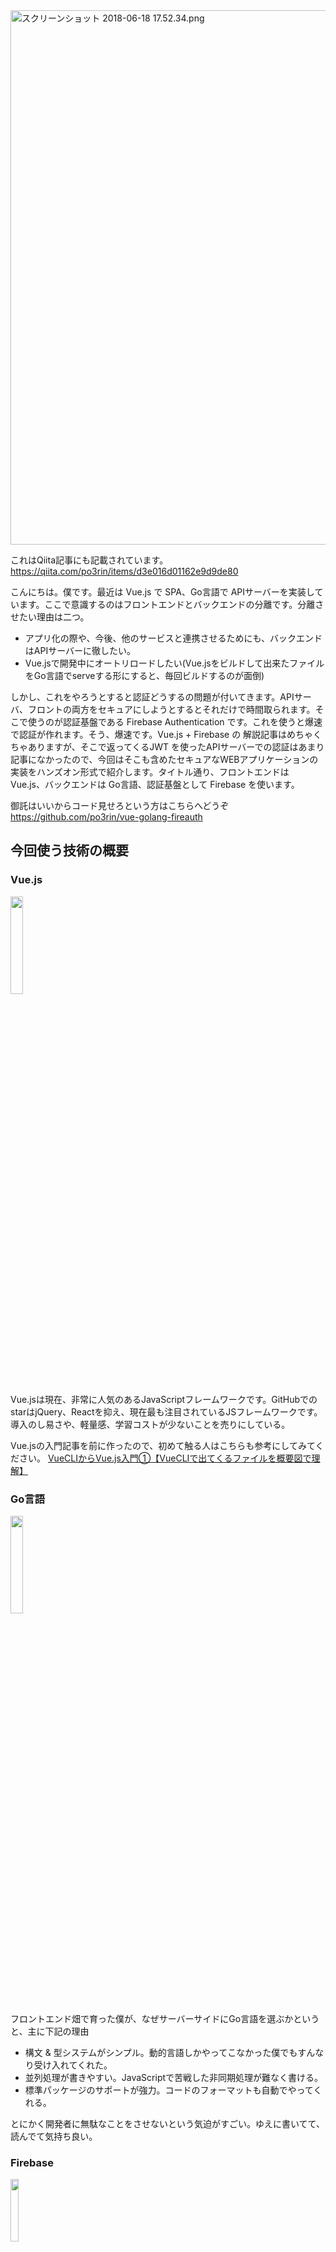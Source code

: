 
<img width="855" alt="スクリーンショット 2018-06-18 17.52.34.png" src="https://qiita-image-store.s3.amazonaws.com/0/186028/47db3a74-6c0c-1c50-682b-f7d6b2158ba9.png">


これはQiita記事にも記載されています。
https://qiita.com/po3rin/items/d3e016d01162e9d9de80


こんにちは。僕です。最近は Vue.js で SPA、Go言語で APIサーバーを実装しています。ここで意識するのはフロントエンドとバックエンドの分離です。分離させたい理由は二つ。

* アプリ化の際や、今後、他のサービスと連携させるためにも、バックエンドはAPIサーバーに徹したい。
* Vue.jsで開発中にオートリロードしたい(Vue.jsをビルドして出来たファイルをGo言語でserveする形にすると、毎回ビルドするのが面倒)

しかし、これをやろうとすると認証どうするの問題が付いてきます。APIサーバ、フロントの両方をセキュアにしようとするとそれだけで時間取られます。そこで使うのが認証基盤である Firebase Authentication です。これを使うと爆速で認証が作れます。そう、爆速です。Vue.js + Firebase の 解説記事はめちゃくちゃありますが、そこで返ってくるJWT を使ったAPIサーバーでの認証はあまり記事になかったので、今回はそこも含めたセキュアなWEBアプリケーションの実装をハンズオン形式で紹介します。タイトル通り、フロントエンドは Vue.js、バックエンドは Go言語、認証基盤として Firebase を使います。

御託はいいからコード見せろという方はこちらへどうぞ
https://github.com/po3rin/vue-golang-fireauth

## 今回使う技術の概要

### Vue.js

<img src="https://qiita-image-store.s3.amazonaws.com/0/186028/f854d45f-ac35-8092-ef62-cff61b4bb3ea.png" width=20%>

Vue.jsは現在、非常に人気のあるJavaScriptフレームワークです。GitHubでのstarはjQuery、Reactを抑え、現在最も注目されているJSフレームワークです。導入のし易さや、軽量感、学習コストが少ないことを売りにしている。

Vue.jsの入門記事を前に作ったので、初めて触る人はこちらも参考にしてみてください。
[VueCLIからVue.js入門①【VueCLIで出てくるファイルを概要図で理解】](https://qiita.com/po3rin/items/3968f825f3c86f9c4e21)

### Go言語

<img src="https://qiita-image-store.s3.amazonaws.com/0/186028/c5eebff9-91cc-fce6-a46f-2c697f5fc8d1.png" width=20%>

フロントエンド畑で育った僕が、なぜサーバーサイドにGo言語を選ぶかというと、主に下記の理由

* 構文 & 型システムがシンプル。動的言語しかやってこなかった僕でもすんなり受け入れてくれた。
* 並列処理が書きやすい。JavaScriptで苦戦した非同期処理が難なく書ける。
* 標準パッケージのサポートが強力。コードのフォーマットも自動でやってくれる。

とにかく開発者に無駄なことをさせないという気迫がすごい。ゆえに書いてて、読んでて気持ち良い。

### Firebase

<img src="https://qiita-image-store.s3.amazonaws.com/0/186028/dc9dd216-2e8e-f2f1-6fe0-3dba3f82da03.png" width=16%>

FirebaseはMBaas(mobile backend as a service)と呼ばれるものの一種で，オンラインでサインアップするだけでサーバのセットアップやメンテナンスに煩わされることなく使い始めることができ，リアルタイム同期型データベースやユーザ認証等の様々な機能が使えます。趣味で開発する規模であればだいたい無料で使えます。

### JWT

<img src="https://qiita-image-store.s3.amazonaws.com/0/186028/b3fe9aef-86d7-55a6-0b2b-f45abc8dcb80.jpeg" width=40%>

JWT(Json Web Token)と書いてジョットと読むらしい。このトークンを使ってクライアント＆サーバー間で認証できる。特徴としては、

* 発行者が鍵を使ってJSONを署名し、トークンとして使う。
* JSONなので任意の情報を含めることができる(ユーザー名など)。
* 発行者は鍵を使ってトークンの検証を行う為、改竄を検知できる。

上記の特徴から、僕が特にメリットに感じた点は「ステートレス」という点。サーバ側にセッションストアを持たなくても検証ができる。

JWTは以下のフォーマットに従った文字列です。

```
{base64エンコードしたhead１er}.{base64エンコードしたclaims}.{署名}
```

実際にこちらのサイトでJWTのエンコード、デコードが試せる。
https://jwt.io/

JWTをGo言語で解説した記事を前に作ったので、JWTの解説についてはこちらを参考にしてください。
[Go言語で理解するJWT認証 実装ハンズオン](https://qiita.com/po3rin/items/740445d21487dfcb5d9f)

## 実装するアーキテクチャ

サインアップはフロント側で行います。サインアップしたアカウントでサインインすると Firebase から JWT が返却されます。このJWTを使ってAPIサーバーにアクセスします。図にすると下記のような形になります。

<img width="859" alt="スクリーンショット 2018-06-18 18.00.38.png" src="https://qiita-image-store.s3.amazonaws.com/0/186028/69c4a410-0ff6-8cda-e1ce-32860424d162.png">


## Vue.jsでSPAを作る

### 必要なインストール
Vue.jsの開発環境を整えるためにvue-cliを使います。そのためnode.jsをインストールしておいてください。インストールされているか下記で確認しましょう。

```bash
$ node -v
v9.5.0

$ npm -v
v5.6.0
```

### Vueアプリケーションの雛形作成

vue-cliをインストールしましょう

```bash
$ npm install -g vue-cli
```
これでVueアプリケーションの雛形が作成できます。早速任意の場所で下記を実行。test-vueの部分はプロジェクト名&ディレクトリ名になります。

```bash
$ vue init webpack test-vue
```

いろいろ聞かれますが、お好みで設定を変えれます。全部EnterでもOKです。実行が終わったら下記を実行し、雛形を確認してみましょう。

```bash
$ cd test-vue
$ npm run dev
```

最終的にコマンドに出ているURLにブラウザからアクセスしてみてください。Vueアプリケーションの土台ができています。

### まずは認証なしSPAを作る

src/HelloWorld を認証後のマイページにすることを想定していきます。そのためにSigninページ、Signupページを追加で作ります。

まずはAPIを叩くために、Promise ベースの HTTPクライアントである axios を導入します。

```bash

$ npm install axios --save
```

これを使って、APIサーバーからデータを受け取って表示するマイページを作成します。
では早速、src/components/HelloWorld.vueを編集します。

```vue

<template>
  <div class='hello'>
    <h1>{{ msg }}</h1>
    <h2>Essential Links</h2>
    <button @click="apiPublic">public</button>
    <button @click="apiPrivate">private</button>
  </div>
</template>

<script>
import axios from 'axios'
export default {
  name: 'HelloWorld',
  data () {
    return {
      msg: 'Welcome to Your Vue.js App'
    }
  },
  methods: {
    apiPublic: async function () {
      let res = await axios.get('http://localhost:8000/public')
      this.msg = res.data
    },
    apiPrivate: async function () {
      let res = await axios.get('http://localhost:8000/private')
      this.msg = res.data
    }
  }
}
</script>

<!-- Add 'scoped' attribute to limit CSS to this component only -->
<style scoped>
h1, h2 {
  font-weight: normal;
}
ul {
  list-style-type: none;
  padding: 0;
}
li {
  display: inline-block;
  margin: 0 10px;
}
a {
  color: #42b983;
}
button {
  margin: 10px 0;
  padding: 10px;
}
</style>
```

下のようになります

<img width="790" alt="スクリーンショット 2018-06-19 18.11.14.png" src="https://qiita-image-store.s3.amazonaws.com/0/186028/3818ad0b-732c-639d-df44-36035c75808e.png">

今はAPIを叩くボタンを押しても、まだAPIサーバーを作ってないのでエラーが出るはずです。

そして src/components/Signup.vue と src/components/Signin.vue を作成します。
まずは src/components/Signup.vue から

```vue

<template>
  <div class="signup">
    <h2>Sign up</h2>
    <input type="text" placeholder="Username" v-model="email">
    <input type="password" placeholder="Password" v-model="password">
    <button>Register</button>
    <p>Do you have an account?
      <router-link to="/signin">sign in now!!</router-link>
    </p>
  </div>
</template>

<script>
export default {
  name: 'Signup',
  data () {
    return {
      email: '',
      password: ''
    }
  }
}
</script>

<style scoped>
h1, h2 {
  font-weight: normal;
}
ul {
  list-style-type: none;
  padding: 0;
}
li {
  display: inline-block;
  margin: 0 10px;
}
a {
  color: #42b983;
}
.signup {
  margin-top: 20px;
  display: flex;
  flex-flow: column nowrap;
  justify-content: center;
  align-items: center
}
input {
  margin: 10px 0;
  padding: 10px;
}
button {
  margin: 10px 0;
  padding: 10px;
}
</style>
```

下のようになっているはず。signInページへ遷移するリンクはつけていないので　'localhost:8080/#/signup'　のようにURLで直接みてみましょう。

<img width="739" alt="スクリーンショット 2018-06-19 18.05.05.png" src="https://qiita-image-store.s3.amazonaws.com/0/186028/02b9adc9-ce96-0cbb-f488-f6f8caf4a5c0.png">


まだサインアップはできません。後程つけていきます。次は src/components/Signin.vue です。

```vue

<template>
    <div class="signin">
        <h2>Sign in</h2>
        <input type="text" placeholder="email" v-model="email">
        <input type="password" placeholder="Password" v-model="password">
        <button>Signin</button>
        <p>You don't have an account?
            <router-link to="/signup">create account now!!</router-link>
        </p>
    </div>
</template>

<script>
export default {
  name: 'Signin',
  data: function () {
    return {
      email: '',
      password: ''
    }
  }
}
</script>

<style scoped>
h1, h2 {
  font-weight: normal;
}
ul {
  list-style-type: none;
  padding: 0;
}
li {
  display: inline-block;
  margin: 0 10px;
}
a {
  color: #42b983;
}
.signin {
  margin-top: 20px;
  display: flex;
  flex-flow: column nowrap;
  justify-content: center;
  align-items: center
}
input {
  margin: 10px 0;
  padding: 10px;
}
button {
  margin: 10px 0;
  padding: 10px;
}
</style>
```

そしてこうなります。'localhost:8080/#/signin'　のようにURLで直接みてみましょう。

<img width="792" alt="スクリーンショット 2018-06-19 18.04.40.png" src="https://qiita-image-store.s3.amazonaws.com/0/186028/14c833c8-acca-f485-23c8-decbf2c3c6a4.png">

実際に動くサインイン機能は後程実装します。

最後に、作成したページへのルーティングを設定します。src/router/index.js を編集します。

```js
import Vue from 'vue'
import Router from 'vue-router'
import HelloWorld from '@/components/HelloWorld'
import Signup from '@/components/Signup'
import Signin from '@/components/Signin'

Vue.use(Router)

export default new Router({
  routes: [
    {
      path: '*',
      redirect: 'signin'
    },
    {
      path: '/',
      name: 'HelloWorld',
      component: HelloWorld
    },
    {
      path: '/signup',
      name: 'Signup',
      component: Signup
    },
    {
      path: '/signin',
      name: 'Signin',
      component: Signin
    }
  ]
})
```

これでサインアップ用、サインイン用、マイページの3ページができました。
では早速APIサーバーの実装に入りましょう。

## Vue.jsから叩くAPIサーバーをGo言語で実装する

<img width="815" alt="スクリーンショット 2018-06-18 18.44.12.png" src="https://qiita-image-store.s3.amazonaws.com/0/186028/74fa4d1e-4c95-1c64-43cf-a218609c97a3.png">

### 簡易なHTTPサーバー実装

認証なしの簡易APIサーバーを作ります。今回は軽量なウェブツールキット gorilla/mux を使いましょう。
まずはmain.goを作成します。

```go
package main

import (
	"log"
	"net/http"

	"github.com/gorilla/mux"
)

func public(w http.ResponseWriter, r *http.Request) {
	w.Write([]byte("hello public!\n"))
}

func private(w http.ResponseWriter, r *http.Request) {
	w.Write([]byte("hello private!\n"))
}

func main() {
	r := mux.NewRouter()
	r.HandleFunc("/public", public)
	r.HandleFunc("/private", private)

	log.Fatal(http.ListenAndServe(":8000", r))
}
```

実際にAPIが叩けるか terminal 等から確認しましょう。

```bash
$ go run main.go

$ curl localhost:8080/public
hello public!

$ curl localhost:8080/private
hello private!
```

いいですね！簡単にHTTPサーバーをかけました。ただし、Vue.js からはまだ叩けません。CORSのエラーが出ます。サーバー側でCORSの設定をする必要があります。

### CORSの設定

main関数の中を編集します。私はlocalhost:8080を設定していますが、各自、Vue.jsが立ち上がっているIPアドレス + ポート番号を設定してください。更に今回は HTTP Repuest の Header に Authorizationヘッダーをつけるので、これも許可します。関数の最後の行でCORSを設定してます。CORSを設定する handlers は github.com/gorilla/handlers を使っているのでこちらもimportしておきましょう。

```go
// ...
import (
  // ...
  "github.com/gorilla/handlers"
)

// ...

func main() {
	allowedOrigins := handlers.AllowedOrigins([]string{"http://localhost:8080"})
	allowedMethods := handlers.AllowedMethods([]string{"GET", "POST", "DELETE", "PUT"})
	allowedHeaders := handlers.AllowedHeaders([]string{"Authorization"})

	r := mux.NewRouter()
	r.HandleFunc("/public", public)
	r.HandleFunc("/private", private)

	log.Fatal(http.ListenAndServe(":8000", handlers.CORS(allowedOrigins, allowedMethods, allowedHeaders)(r)))
}
```

これで簡易的ですがAPIサーバーが出来ました。Vue.jsからAPIを叩いて画面の表示が変わることを確認しましょう。

## Firebase Authentication を使って認証機能を追加する

<img width="887" alt="スクリーンショット 2018-06-18 18.45.55.png" src="https://qiita-image-store.s3.amazonaws.com/0/186028/a263f340-8145-db0f-b350-ac0d8489d959.png">

では本題の認証をつけていきましょう。まずは上の形を目指します。

### Firebase を設定
https://firebase.google.com から初めます。
コンソールに入り、プロジェクトを新規作成します。

ウェブアプリにFirebaseを追加する をクリックします。
プロジェクトでFirebaseを使うために必要な設定項目が表示されるのでこれをコピーしておきます。

そして今回の実装例としてメールアドレスでの認証を行うので、Authenticationの メール/パスワード を有効にします。もちろんGoogleアカウント認証や、GitHub認証もここから設定できます。これでメールアドレスとパスワードによる認証の準備が出来ました。

Vue.js で Firebase を使うためのモジュールもここで install しておきましょう。

```bash
$ npm install firebase --save
```
src/main.jsに先ほどの設定を組み込みます。下記を自分の設定に書き換えてください。

```js
// ...
import firebase from 'firebase'

Vue.config.productionTip = false

const config = {
  apiKey: 'YOUR_KEY',
  authDomain: 'YOUR_DOMAIN.firebaseapp.com',
  databaseURL: 'YOUR_DOMAIN.firebaseio.com',
  projectId: 'YOUR_ID',
  storageBucket: 'YOUR_BUCKET_ID.appspot.com',
  messagingSenderId: 'YOUR_SENDER_ID'
}
firebase.initializeApp(config)

// ... Vueインスタンス作成　省略
```

これでFirebaseをVue.jsで使う準備が出来ました。

### サインアップ機能

早速 Signup 機能をつけていきましょう。Signup.vue を書き換えます。buttonタグにイベントと、SignUpメソッドを追加しています。

```vue

<template>
  <div class="signup">
    <h2>Sign up</h2>
    <input type="text" placeholder="Username" v-model="email">
    <input type="password" placeholder="Password" v-model="password">
    <button @click="signUp">Register</button>
    <p>Do you have an account?
      <router-link to="/signin">sign in now!!</router-link>
    </p>
  </div>
</template>

<script>
import firebase from 'firebase'
export default {
  name: 'Signup',
  data () {
    return {
      email: '',
      password: ''
    }
  },
  methods: {
    signUp: function () {
      firebase.auth().createUserWithEmailAndPassword(this.email, this.password).then(user => {
        console.log('Create account: ', user.email)
      }).catch(error => {
        console.log(error.message)
      })
    }
  }
}
</script>

<!-- css省略 -->
```

入力のあったメアドとパスワードを createUserWithEmailAndPassword()でFirebaseに送ってユーザーを作成しています。あとはこのアカウントでログインできる処理を追加します。

### サインイン機能

先ほどサインアップしたアカウントでログインできるようにします。Signin.vue を書き換えます。buttonタグにイベントと、signInメソッドを追加します。

```vue

<template>
    <div class="signin">
        <h2>Sign in</h2>
        <input type="text" placeholder="email" v-model="email">
        <input type="password" placeholder="Password" v-model="password">
        <button @click="signIn">Signin</button>
        <p>You don't have an account?
            <router-link to="/signup">create account now!!</router-link>
        </p>
    </div>
</template>

<script>
import firebase from 'firebase'
export default {
  name: 'Signin',
  data: function () {
    return {
      email: '',
      password: ''
    }
  },
  methods: {
    signIn: function () {
      firebase.auth().signInWithEmailAndPassword(this.email, this.password).then(res => {
        localStorage.setItem('jwt', res.user.qa)
        this.$router.push('/')
      }, err => {
        alert(err.message)
      })
    }
  }
}
</script>

<!-- css省略 -->
```

ここでのポイントはログイン時に返ってきたユーザー情報から、サーバーでの認証に使うJWT(res.user.qa)をローカルストレージに保管している点です。これを使って後ほどAPIサーバーの認証を突破します。ログインした後は "/" に遷移させます。

### サインアウト機能

サインアウト機能も簡単です。firebase.auth().signOut()を実行するだけです。この時に /signin にリダイレクトするようにしておきます。また、JWTもローカルストレージから削除します。また、せっかくのマイページなので、ユーザーのメアドを表示するようにしておきましょう。firebase.auth().currentUser.email で所得できます。

```html
<template>
  <div class='hello'>
    <h1>Hello {{ name }}!!</h1>
    <h1>{{ msg }}</h1>
    <h2>Essential Links</h2>
    <button @click="signOut">Sign out</button>
    <button @click="apiPublic">public</button>
    <button @click="apiPrivate">private</button>
  </div>
</template>

<script>
import axios from 'axios'
import firebase from 'firebase'
export default {
  name: 'HelloWorld',
  data () {
    return {
      msg: 'Welcome to Your Vue.js App',
      name: firebase.auth().currentUser.email
    }
  },
  methods: {
    signOut: function () {
      firebase.auth().signOut().then(() => {
        localStorage.removeItem('jwt')
        this.$router.push('/signin')
      })
    },
    apiPublic: async function () {
      let res = await axios.get('http://localhost:8000/public')
      this.msg = res.data
    },
    apiPrivate: async function () {
      let res = await axios.get('http://localhost:8000/private')
      this.msg = res.data
    }
  }
}
</script>

<!-- css省略 -->
```

### vue-router で認証済みか確認

このままではログインしてなくてもURL直打ちでマイページに入れてしまいます。なので、認証が必要なルーターにログイン済みか確認するコードを追加する必要があります。src/router/index.js を編集しましょう。

```js

// ...
import firebase from 'firebase'

// ...

let router = new Router({
  routes: [
    {
      path: '*',
      redirect: 'signin'
    },
    {
      path: '/',
      name: 'HelloWorld',
      component: HelloWorld,
      meta: { requiresAuth: true }
    },
    {
      path: '/signup',
      name: 'Signup',
      component: Signup
    },
    {
      path: '/signin',
      name: 'Signin',
      component: Signin
    }
  ]
})

// router.beforeEach()を追加
router.beforeEach((to, from, next) => {
  let currentUser = firebase.auth().currentUser
  let requiresAuth = to.matched.some(record => record.meta.requiresAuth)
  if (requiresAuth && !currentUser) next('signin')
  else if (!requiresAuth && currentUser) next()
  else next()
})

export default router

```

大事なのは '/' のみに設定した meta: { requiresAuth: true } です。これで、このrouteに認証が必要かを判断します。
firebase.auth().currentUser で現在ログインしているユーザーを返します。これでログインしていない場合は、/signin にリダイレクトされるようになりました。

### Vue.jsのライフサイクルに合うようにFirebaseを初期化する

Vue.jsでFirebase Authentication を使う際の最大のポイントはここになると思います。ここまでの実装ではログインした後でも、ブラウザを更新したら /signin　にリダイレクトされてしまいます。

理由としては、先ほど実装した beforeEach が Firebase が初期化される前に実行されるので、アプリケーションの最初のロード時に　firebase.auth().currentUser が null を返してしまう為です。

これを回避するために onAuthStateChanged を使います。これはユーザーの認証状況が変更されたら実行されるオブザーバーです。現在のユーザを取得したときにAuthオブジェクトが初期化などの中間状態にならないようにすることができます。これでVueインスタンス作成のコードを包むことで、Firebase の初期化後に Vueインスタンスが作成されるようになります。src/main.js を編集しましょう！

```js
// ...

firebase.auth().onAuthStateChanged(user => {
  /* eslint-disable no-new */
  if (!app) {
    new Vue({
      el: '#app',
      router,
      components: { App },
      template: '<App/>'
    })
  }
})

// ...
```

これでログイン後にブラウザ更新しても /signin にリダイレクトされなくなりました。

## APIサーバーをJWT認証でセキュアにする

<img width="859" alt="スクリーンショット 2018-06-18 18.00.38.png" src="https://qiita-image-store.s3.amazonaws.com/0/186028/69c4a410-0ff6-8cda-e1ce-32860424d162.png">


いよいよ最終段階。最初に見せた上のような形まで持って行きます。
APIサーバーは現状、誰でも叩けるようになっています。アプリケーションとしては Vue.js でサインインに成功した人だけが API を叩けるようにしたいところです。そこで使うのが JWT です。先ほど、ローカルストレージに保存した JWT を使ってサインイン済みのユーザーか検証します。

### Firebase Admin SDK Go セットアップの準備

Go言語で Firebase を使うための設定をしていきます。まずは　Firebase Admin SDK Go　を使えるように設定していきます。まずは必要なパッケージを読み込み

```bash
$ go get -u firebase.google.com/go
$ go get -u google.golang.org/api/option
```

サービスアカウントの認証情報が含まれる JSON ファイル をGo言語で読み込んでFirebaseのセットアップが完了します！
このJSONファイルは Firebase Console または Google Cloud Consoleで所得可能です。僕は Cloud Platform Console で所得しました。

【Firebase Consoleの場合】
- プロジェクトの設定ページの [サービス アカウント] タブに移動し、[サービス アカウント] タブの [Firebase Admin SDK] セクション下部にある [新しい秘密鍵を生成] ボタンをクリックします。

【Cloud Platform Consolの場合】
- [IAM と管理] > [サービス アカウント] にアクセスします。そして、新しい秘密鍵を生成し、ローカルに JSON ファイルを保存します

さらに詳しいセットアップのやり方は公式ドキュメント「サーバーに Firebase Admin SDK を追加する」へ
https://firebase.google.com/docs/admin/setup?authuser=0

### JWT を Go言語 + Firebase で検証

JWTを検証するミドルウェアを作成します。このミドルウェアでハンドラーをラップしてあげれば、ラップした全てのAPIに検証機能がつきます。
先ほど作成した鍵ファイルへのパスは環境変数で読み込み、下記のコードでセットアップします。Go言語での環境変数は os.Getenv("環境変数名") で読み込めます。

```go

import (
    // ...

    firebase "firebase.google.com/go"
    "google.golang.org/api/option"
)

func authMiddleware(next http.HandlerFunc) http.HandlerFunc {
	return func(w http.ResponseWriter, r *http.Request) {
        // Firebase SDK のセットアップ
		opt := option.WithCredentialsFile(os.Getenv("CREDENTIALS"))
		app, err := firebase.NewApp(context.Background(), nil, opt)
		if err != nil {
			fmt.Printf("error: %v\n", err)
                        os.Exit(1)
		}
		auth, err := app.Auth(context.Background())
		if err != nil {
			fmt.Printf("error: %v\n", err)
                        os.Exit(1)
		}

        // クライアントから送られてきた JWT 所得
		authHeader := r.Header.Get("Authorization")
                idToken := strings.Replace(authHeader, "Bearer ", "", 1)

                // JWT の検証
		token, err := auth.VerifyIDToken(context.Background(), idToken)
		if err != nil {
                        // JWT が無効なら Handler に進まず別処理
                        fmt.Printf("error verifying ID token: %v\n", err)
                        w.Write([]byte("error verifying ID token\n"))
                        return
		}
		log.Printf("Verified ID token: %v\n", token)
		next.ServeHTTP(w, r)
	}
}

// ...

```

verifyIDToken()で JWT の検証を Firebase で行なっています。エラーハンドリング等は分かりやすさの為に簡易化していますが、これでミドルウェアは完成です。こいつでprivateハンドラーをラップします。

```go
func main() {
    // ...

    r.HandleFunc("/private", authMiddleware(private))

    // ...
}

```

これで有効なJWTをもつ人だけが /private からデータをもらうことができるようになりました。 実際にAPIをterminalから叩いて見ましょう

```
$ go run main.go

$ curl localhost:8080/public
hello public!

$ curl localhost:8080/privte
error verifying ID token
```

JWT をサーバーに送ってないので /private だけ求めていた'hello private!'が返ってきませんでした。Vue.js側で JWT をHeaderに入れてHTTPリクエストするメソッドを実装しましょう。HelloWorld.vue の apiPrivate関数を編集します。

```js
// ...
apiPrivate: async function () {
    let res = await axios.get('http://localhost:8000/private', {
    headers: {'Authorization': `Bearer ${localStorage.getItem('jwt')}`}
    })
    this.msg = res.data
}
// ...
```

ここでは axiosで Authorization Headerをつけています。ローカルストレージに保管してあるJWTをサーバーに送って検証してもらいます。ここまできたらprivateボタンを推して、データが返ってくるか確認して見ましょう。

これで Vue.js + Go言語 + Firebase で認証付きWEBアプリケーションが完成しました！

## まとめ

Vue.js + Go言語 + Firebase を使って簡単に認証付きWEBアプリケーションができました。クライアントとサーバーが分離しているので、他のマイクロサービスと連携させるのも楽だと思います。ここからユーザーごとにMySQL等でデータを持たせたい場合は、JWT の中の sub を uidとして保存し、ユーザーを識別する形も取れるようです。これからはこれをベースにガンガン開発できます。 もし詰まった箇所があればコメント欄で教えてください！

## 参考記事

[Firebase Authentication 日本語ドキュメント](https://firebase.google.com/docs/auth/?hl=ja)
[Vue 2 + Firebase: How to build a Vue app with Firebase authentication system in 15 minutes](https://medium.com/@anas.mammeri/vue-2-firebase-how-to-build-a-vue-app-with-firebase-authentication-system-in-15-minutes-fdce6f289c3c)
[Vue.js + Firebase を使って爆速でユーザ認証を実装する](https://qiita.com/sin_tanaka/items/ea149a33bd9e4b388241)
[遂にFirebase Admin SDK Goが登場！](https://qiita.com/koki_cheese/items/2d111b2b074bfa697776)
[Goで始めるMiddleware](https://qiita.com/tnakata/items/ea962f1cdad21c2f68aa)
